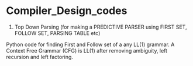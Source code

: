 # Compiler_Design_codes

1. Top Down Parsing (for making a PREDICTIVE PARSER using FIRST SET, FOLLOW SET, PARSING TABLE etc)

Python code for finding First and Follow set of a any LL(1) grammar. A Context Free Grammar (CFG) is LL(1) after removing ambiguity, left recursion and left factoring.

